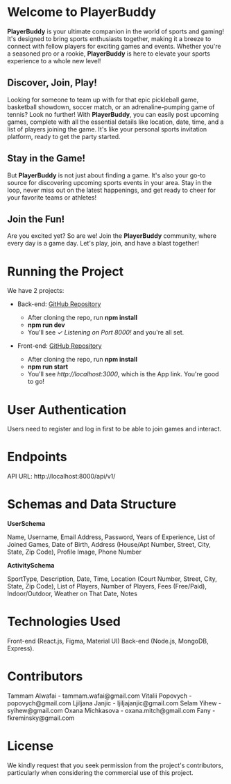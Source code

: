 <h1>Welcome to PlayerBuddy</h1>

<p><strong>PlayerBuddy</strong> is your ultimate companion in the world of sports and gaming! It's designed to bring sports enthusiasts together, making it a breeze to connect with fellow players for exciting games and events. Whether you're a seasoned pro or a rookie, <strong>PlayerBuddy</strong> is here to elevate your sports experience to a whole new level!</p>

<h2>Discover, Join, Play!</h2>

<p>Looking for someone to team up with for that epic pickleball game, basketball showdown, soccer match, or an adrenaline-pumping game of tennis? Look no further! With <strong>PlayerBuddy</strong>, you can easily post upcoming games, complete with all the essential details like location, date, time, and a list of players joining the game. It's like your personal sports invitation platform, ready to get the party started.</p>

<h2>Stay in the Game!</h2>

<p>But <strong>PlayerBuddy</strong> is not just about finding a game. It's also your go-to source for discovering upcoming sports events in your area. Stay in the loop, never miss out on the latest happenings, and get ready to cheer for your favorite teams or athletes!</p>

<h2>Join the Fun!</h2>

<p>Are you excited yet? So are we! Join the <strong>PlayerBuddy</strong> community, where every day is a game day. Let's play, join, and have a blast together!</p>

<h1>Running the Project</h1>

<p>We have 2 projects:

- Back-end: [GitHub Repository](https://github.com/Code-the-Dream-School/ee-prac-team1-back)

  - After cloning the repo, run <b>npm install</b>
  - <b>npm run dev</b>
  - You'll see <i>✓ Listening on Port 8000!</i> and you're all set.

- Front-end: [GitHub Repository](https://github.com/Code-the-Dream-School/ee-prac-team1-front)
  - After cloning the repo, run <b>npm install</b>
  - <b>npm run start</b>
  - You'll see <i>http://localhost:3000</i>, which is the App link. You're good to go!

</p>

<h1>User Authentication</h1>

<p>Users need to register and log in first to be able to join games and interact.</p>

<h1>Endpoints</h1>

<p>API URL: http://localhost:8000/api/v1/</p>

<h1>Schemas and Data Structure</h1>

<p><b>UserSchema</b>

Name, Username, Email Address, Password, Years of Experience, List of Joined Games, Date of Birth, Address (House/Apt Number, Street, City, State, Zip Code), Profile Image, Phone Number

</p>

<p><b>ActivitySchema</b>

SportType, Description, Date, Time, Location (Court Number, Street, City, State, Zip Code), List of Players, Number of Players, Fees (Free/Paid), Indoor/Outdoor, Weather on That Date, Notes

</p>

<h1>Technologies Used</h1>

<p>Front-end (React.js, Figma, Material UI)
Back-end (Node.js, MongoDB, Express).</p>

<h1>Contributors</h1>

<p>
Tammam Alwafai - tammam.wafai@gmail.com
Vitalii Popovych - popovych@gmail.com
Ljiljana Janjic - ljiljajanjic@gmail.com
Selam Yihew - syihew@gmail.com
Oxana Michkasova - oxana.mitch@gmail.com
Fany - fkreminsky@gmail.com
</p>

<h1>License</h1>
<p>We kindly request that you seek permission from the project's contributors, particularly when considering the commercial use of this project.</p>

